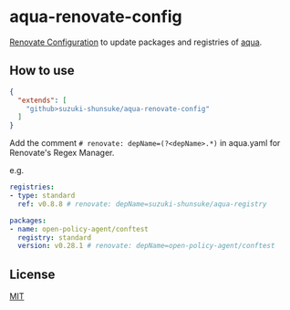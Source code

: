 # aqua-renovate-config

[Renovate Configuration](https://docs.renovatebot.com/config-presets/) to update packages and registries of [aqua](https://github.com/suzuki-shunsuke/aqua).

## How to use

```json
{
  "extends": [
    "github>suzuki-shunsuke/aqua-renovate-config"
  ]
}
```

Add the comment `# renovate: depName=(?<depName>.*)` in aqua.yaml for Renovate's Regex Manager.

e.g.

```yaml
registries:
- type: standard
  ref: v0.8.8 # renovate: depName=suzuki-shunsuke/aqua-registry

packages:
- name: open-policy-agent/conftest
  registry: standard
  version: v0.28.1 # renovate: depName=open-policy-agent/conftest
```

## License

[MIT](LICENSE)
